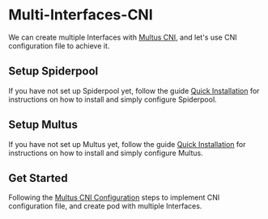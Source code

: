# Multi-Interfaces-CNI

We can create multiple Interfaces with [Multus CNI](https://github.com/k8snetworkplumbingwg/multus-cni),
and let's use CNI configuration file to achieve it.

## Setup Spiderpool

If you have not set up Spiderpool yet, follow the guide [Quick Installation](https://github.com/spidernet-io/spiderpool/blob/main/docs/usage/install.md) for instructions on how to install and simply configure Spiderpool.

## Setup Multus

If you have not set up Multus yet, follow the guide [Quick Installation](https://github.com/k8snetworkplumbingwg/multus-cni/blob/master/docs/quickstart.md#installation) for instructions on how to install and simply configure Multus.

## Get Started

Following the [Multus CNI Configuration](https://github.com/k8snetworkplumbingwg/multus-cni/blob/master/docs/configuration.md#multus-cni-configuration-reference) steps to implement CNI configuration file,
and create pod with multiple Interfaces.
